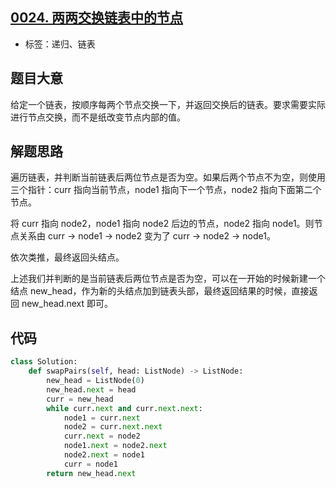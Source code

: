 ## [0024. 两两交换链表中的节点](https://leetcode-cn.com/problems/swap-nodes-in-pairs/)

- 标签：递归、链表

## 题目大意

给定一个链表，按顺序每两个节点交换一下，并返回交换后的链表。要求需要实际进行节点交换，而不是纸改变节点内部的值。

## 解题思路

遍历链表，并判断当前链表后两位节点是否为空。如果后两个节点不为空，则使用三个指针：curr 指向当前节点，node1 指向下一个节点，node2 指向下面第二个节点。

将 curr 指向 node2，node1 指向 node2 后边的节点，node2 指向 node1。则节点关系由 curr → node1 → node2 变为了 curr → node2 → node1。

依次类推，最终返回头结点。

上述我们并判断的是当前链表后两位节点是否为空，可以在一开始的时候新建一个结点 new_head，作为新的头结点加到链表头部，最终返回结果的时候，直接返回 new_head.next 即可。

## 代码

```Python
class Solution:
    def swapPairs(self, head: ListNode) -> ListNode:
        new_head = ListNode(0)
        new_head.next = head
        curr = new_head
        while curr.next and curr.next.next:
            node1 = curr.next
            node2 = curr.next.next
            curr.next = node2
            node1.next = node2.next
            node2.next = node1
            curr = node1
        return new_head.next
```

